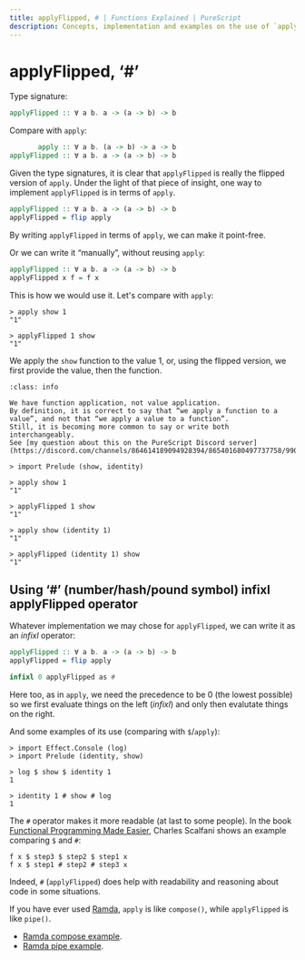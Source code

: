 ```yaml
---
title: applyFlipped, # | Functions Explained | PureScript
description: Concepts, implementation and examples on the use of `applyFlipped' (the `#' operator) in PureScript.
---
```


# applyFlipped, ‘#’

Type signature:

```haskell
applyFlipped :: ∀ a b. a -> (a -> b) -> b
```

Compare with `apply`:

```haskell
       apply :: ∀ a b. (a -> b) -> a -> b
applyFlipped :: ∀ a b. a -> (a -> b) -> b
```

Given the type signatures, it is clear that `applyFlipped` is really the flipped version of `apply`.
Under the light of that piece of insight, one way to implement `applyFlipped` is in terms of `apply`.

```haskell
applyFlipped :: ∀ a b. a -> (a -> b) -> b
applyFlipped = flip apply
```

By writing `applyFlipped` in terms of `apply`, we can make it point-free.

Or we can write it “manually”, without reusing `apply`:

```haskell
applyFlipped :: ∀ a b. a -> (a -> b) -> b
applyFlipped x f = f x
```

This is how we would use it.
Let's compare with `apply`:

```text
> apply show 1
"1"

> applyFlipped 1 show
"1"
```

We apply the `show` function to the value 1, or, using the flipped version, we first provide the value, then the function.


```{admonition} apply f to x or apply x to f
:class: info

We have function application, not value application.
By definition, it is correct to say that “we apply a function to a value”, and not that “we apply a value to a function”.
Still, it is becoming more common to say or write both interchangeably.
See [my question about this on the PureScript Discord server](https://discord.com/channels/864614189094928394/865401680497737758/990236627035111434).
```

```text
> import Prelude (show, identity)

> apply show 1
"1"

> applyFlipped 1 show
"1"

> apply show (identity 1)
"1"

> applyFlipped (identity 1) show
"1"
```

## Using ‘#’ (number/hash/pound symbol) infixl applyFlipped operator

Whatever implementation we may chose for `applyFlipped`, we can write it as an *infixl* operator:


```haskell
applyFlipped :: ∀ a b. a -> (a -> b) -> b
applyFlipped = flip apply

infixl 0 applyFlipped as #
```

Here too, as in `apply`, we need the precedence to be 0 (the lowest possible) so we first evaluate things on the left (*infixl*) and only then evalutate things on the right.

And some examples of its use (comparing with `$`/`apply`):

```text
> import Effect.Console (log)
> import Prelude (identity, show)

> log $ show $ identity 1
1

> identity 1 # show # log
1
```

The `#` operator makes it more readable (at last to some people).
In the book [Functional Programming Made Easier](https://discourse.purescript.org/t/new-purescript-book-functional-programming-made-easier/2390), Charles Scalfani shows an example comparing `$` and `#`:

```text
f x $ step3 $ step2 $ step1 x
f x $ step1 # step2 # step3 x
```

Indeed, `#` (`applyFlipped`) does help with readability and reasoning about code in some situations.

If you have ever used [Ramda](https://ramdajs.com/), `apply` is like `compose()`, while `applyFlipped` is like `pipe()`.

- [Ramda compose example](https://ramdajs.com/repl/#?pipe%28%0A%20%20identity%2C%0A%20%20add%281%29%2C%0A%20%20toString%2C%0A%29%280%29%3B%0A).
- [Ramda pipe example](https://ramdajs.com/repl/#?pipe%28%0A%20%20identity%2C%0A%20%20add%281%29%2C%0A%20%20toString%2C%0A%29%280%29%3B%0A).

